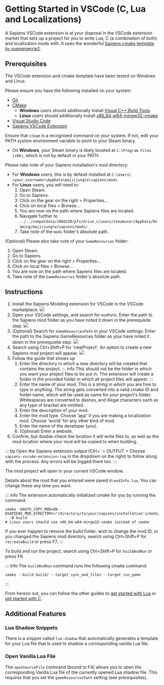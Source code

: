 # Getting Started in VSCode (C, Lua and Localizations)

A Sapiens VSCode extension is at your disposal in the VSCode extension market that sets up a project for you to write Lua, C (a combination of both) and localization mods with. It uses the wonderful [Sapiens cmake template by suppergerrie2](https://github.com/Sapiens-OSS/sapiens-cmake-template).

## Prerequisites
The VSCode extension and cmake template have been tested on Windows and Linux.

Please ensure you have the following installed on your system:
- [Git](https://git-scm.com/)
- [CMake](https://cmake.org/)
    - **Windows** users should additionally install [Visual C++ Build Tools](https://visualstudio.microsoft.com/downloads/#build-tools-for-visual-studio-2019)
    - **Linux** users should additionally install [x86_64-w64-mingw32-cmake](https://aur.archlinux.org/packages/mingw-w64-cmake)
- [Visual Studio Code](https://code.visualstudio.com/)
- [Sapiens VSCode Extension](https://marketplace.visualstudio.com/items?itemName=Sapiens-OSS.sapiens-vscode-extension)

Ensure that `steam` is a recognized command on your system. If not, edit your PATH system environment variable to point to your Steam binary.
- On **Windows**, your Steam binary is likely located at `C:\Program Files (x86)`, which is not by default in your PATH.

Please take note of your Sapiens installation's mod directory:
- For **Windows** users, this is by default installed at `C:\Users\<your_username>\AppData\majicjungle\sapiens\mods`.
- For **Linux** users, you will need to:
    1. Open Steam.
    2. Go to Sapiens.
    3. Click on the gear on the right > Properties...
    4. Click on local files > Browse...
    5. You are now on the path where Sapiens files are located.
    6. Navigate further to `../../compatdata/1060230/pfx/drive_c/users/steamuser/AppData/Roaming/majicjungle/sapiens/mods/`.
    7. Take note of the `mods` folder's absolute path.

(Optional) Please also take note of your `GameResources` folder:
1. Open Steam.
2. Go to Sapiens.
3. Click on the gear on the right > Properties...
4. Click on local files > Browse...
5. You are now on the path where Sapiens files are located.
7. Take note of the `GameResources` folder's absolute path.

## Instructions
1. Install the Sapiens Modding extension for VSCode in the VSCode marketplace.
    ![](/images/guide/vscode/instruction_1.png)
2. Open your VSCode settings, and search for `modPath`. Enter the path to the Sapiens mod folder as you have noted it down in the prerequisite step.
    ![](/images/guide/vscode/instruction_2.png)
3. (Optional) Search for `GameResourcesPath` in your VSCode settings. Enter the path to the Sapiens GameResources folder as your have noted it down in the prerequisite step.
    ![](/images/guide/vscode/instruction_3.png)
4. Search using Ctrl+Shift+P for 'newProject'. An option to create a new Sapiens mod project will appear.
    ![](/images/guide/vscode/instruction_4.png)
5. Follow the guide that shows up
    1. Enter the directory in which a new directory will be created that contains the project.
    ::: info
    This should not be the folder in which you want your project files to be put in. The extension will create a folder in the provided folder in which all project files will appear.
    :::
    2. Enter the name of your mod. This is a string in which you are free to type in anything. The string gets converted into a valid cmake ID and folder name, which will be used as name for your project's folder. Whitespaces are converted to dashes, and illegal characters such as any type of bracket are omitted.
    3. Enter the description of your mod.
    4. Enter the mod type. Choose 'app' if you are making a localization mod. Choose 'world' for any other kind of mod.
    5. Enter the name of the developer (you).
    6. (Optional) Enter a website.
6. Confirm, but double-check the location it will write files to, as well as the mod location where your mod will be copied to when building.

::: tip
Open the Sapiens extension output (Ctrl+\` > OUTPUT > Choose `sapiens-vscode-extension-log` in the dropdown on the right) to follow along with the process. Any errors will be logged there too.
:::

The mod project will open in your current VSCode window.

Details about the mod that you entered were saved in `modInfo.lua`. You can change these any time you want.

::: info
The extension automatically initialized cmake for you by running the command:
```
cmake -DAUTO_COPY_MOD=ON -DSAPIENS_MOD_DIRECTORY="/directory/to/your/sapiens/installation's/mods/folder" . -B build
# Linux users should use x86_64-w64-mingw32-cmake instead of cmake
```

If you ever happen to remove the build folder, wish to change the mod ID, or you changed the Sapiens mod directory, search using Ctrl+Shift+P for `recreateBuild` or press F7.
:::

To build and run the project, search using Ctrl+Shift+P for `buildAndRun` or press F6.

::: info
The `buildAndRun` command runs the following cmake command:

```
cmake --build build/ --target sync_mod_files --target run_game
```
:::

From hereon out, you can follow the other guides to [get started with Lua](/guide/lua-getting-started) or [get started with C](/guide/c-getting-started).

## Additional Features

### Lua Shadow Snippets

There is a snippet called `lua-shadow` that automatically generates a template for your Lua file that is used to shadow a corresponding vanilla Lua file.

### Open Vanilla Lua File

The `openSourceFile` command (bound to F4) allows you to open the corresponding Vanilla Lua file of the currently opened Lua shadow file. This requires that you set the `gameResourcesPath` setting (see prerequisites).